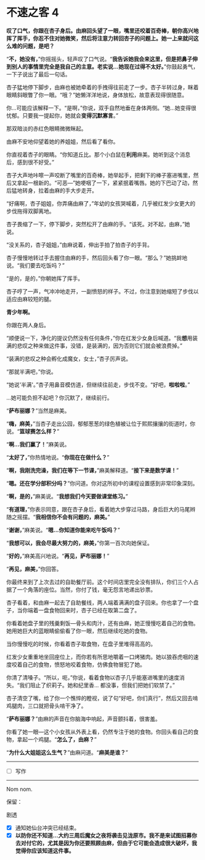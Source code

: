 # 不速之客 4

**叹了口气，你跟在杏子身后。由麻回头望了一眼，嘴里还咬着百奇棒，朝你高兴地挥了挥手，你忍不住对她微笑，然后将注意力转回杏子的问题上。她一上来就问这么难的问题，是吧？**

“**不，她没有，**”你摇摇头，轻声叹了口气说。“**我告诉她我会来这里，但是把鼻子伸到别人的事情里完全是我自己的主意。老实说...她现在过得不太好。**”你鼓起勇气，一下子说出了最后一句话。

杏子猛地停下脚步，由麻也被她牵着的手拽得往前走了一步。杏子半转过身，眯着眼睛斜眼瞥了你一眼。“哦？”她懒洋洋地说，身体放松，故意表现得很随意。

你...可能应该解释一下。“是啊，”你说，双手自然地垂在身体两侧。“她...她变得很忧郁。只要我一提起你，她就会**变得沉默寡言**。”

那双暗淡的赤红色眼睛微微眯起。

由麻不安地仰望着她的养姐姐，然后看了看你。

你直视着杏子的眼睛。“你知道丘比。那个小白鼠在**利用**麻美。她听到这个消息后，感到很不好受。”

杏子大声地咔嚓一声咬断了嘴里的百奇棒，她举起手，把剩下的棒子塞进嘴里，然后又拿起一根新的。“可恶—”她哽咽了一下，紧紧抿着嘴唇。她的下巴动了动，然后猛地转身，拉着由麻的手大步走开。

“好痛啊，杏子姐姐，你弄痛由麻了，”年幼的女孩哭喊着，几乎被红发少女更大的步伐拖得双脚离地。

杏子畏缩了一下，停下脚步，突然松开了由麻的手。“该死。对不起，由麻，”她说。

“没关系的，杏子姐姐，”由麻说着，伸出手拍了拍杏子的手背。

杏子慢慢地转过手去握住由麻的手，然后回头看了你一眼。“那么？”她挑衅地说。“我们要去吃饭吗？”

“是的，是的，”你朝她挥了挥手。

杏子哼了一声，气冲冲地走开，一副愤怒的样子。不过，你注意到她缩短了步伐以适应由麻较短的腿。

**青少年啊。**

你跟在两人身后。

“顺便说一下，净化的提议仍然没有任何条件，”你在红发少女身后喊道。“我**想**用装满的悲叹之种来做这件事，没错，是装满的，因为否则它们就会被浪费掉。”

“装满的悲叹之种会孵化成魔女，女士，”杏子厉声说。

“那就半满吧，”你说。

“她说'半满'。”杏子用鼻音模仿道，但继续往前走，步伐不变。“好吧，**啦啦啦**。”

...她可能负担不起吧？你沉默了，继续前行。

“**萨布丽娜？**”当然是麻美。

“**嗨，麻美，**”当杏子走出公园，郁郁葱葱的绿色植被让位于熙熙攘攘的街道时，你说。“**篮球赛怎么样？**”

“**啊...我们赢了！**”麻美说。

“**太好了，**”你热情地说。“**你现在在做什么？**”

“**啊，我刚洗完澡，我们在等下一节课，**”麻美解释道。“**接下来是数学课！**”

“**嗯。还在学分部积分吗？**”你问道。你对这所初中的课程设置感到非常印象深刻。

“**啊，是的，**”麻美说。“**我想我们今天要做课堂练习。**”

“**有道理，**”你表示同意，跟在杏子身后，看着她大步穿过马路，身后巨大的马尾辫随之摇摆。“**我相信你不会有问题的，麻美。**”

“**谢谢，**”麻美说。“**嗯...你知道你能来吃午饭吗？**”

“**我想可以，我会尽最大努力的，麻美，**”你第一百次向她保证。 

“**好的，**”麻美高兴地说。“**再见，萨布丽娜！**”

“**再见，麻美，**”你回答。

你最终来到了上次去过的自助餐厅前。这个时间店里完全没有排队，你们三个人占据了一个角落的座位。当然，你付了钱，毫无怨言地递出钞票。

杏子看着，和由麻一起去了自助餐线，两人端着满满的盘子回来。你也拿了一个盘子，当你端着一盘食物回来时，杏子已经在取第二盘了。 

你看着她盘子里的残羹剩饭—骨头和肉汁，还有由麻，她正慢慢吃着自己的食物。她用她巨大的蓝眼睛偷偷看了你一眼，然后继续吃她的食物。

当你慢慢吃的时候，你看着杏子取食物，在盘子里堆得高高的。

红发少女重重地坐回座位上，而你若有所思地嚼着一口烤猪肉。她以狼吞虎咽的速度咬着自己的食物，愤怒地咬着食物，仿佛食物冒犯了她。

你清了清嗓子。“所以，呃，”你说，看着食物以杏子几乎能塞进嘴里的速度消失。“我们阻止了织莉子。她和纪里香... 都没事，但我们把她们软禁了。”

杏子清空了嘴，给了你一个憔悴的瞪视，说了句“好吧，你们真行”，然后又回去啃鸡腿肉，三口就把骨头啃干净了。

“**萨布丽娜？**”由麻的声音在你脑海中响起，声音颤抖着，很害羞。

你看了她一眼—这个小女孩从外表上看，仍然专注于她的食物。你回头看自己的食物，拿起一个鸡腿。“**怎么了，由麻？**” 

“**为什么大姐姐这么生气？**”由麻问道。“**麻美是谁？**”

---

- [ ] 写作

---

Nom nom.

保留：

剧透

- [x] 通知她仙台冲突已经结束。
- [x] **以防你还不知道...大约三周后魔女之夜将袭击见泷原市。我不是来试图招募你去对付它的，尤其是因为你还要照顾由麻，但由于它可能会造成很大破坏，我觉得你应该知道这件事。**
